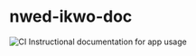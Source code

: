 # nwed-ikwo-doc
![CI](https://github.com/eetti/nwed-ikwo-doc/workflows/CI/badge.svg)
Instructional documentation for app usage
